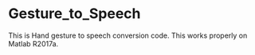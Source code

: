 # Gesture_to_Speech
This is Hand gesture to speech conversion code. This works properly on Matlab R2017a.
